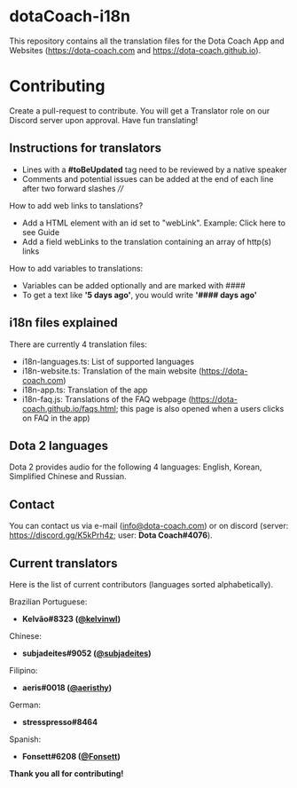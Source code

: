 # dotaCoach-i18n

This repository contains all the translation files for the Dota Coach App and Websites (https://dota-coach.com and https://dota-coach.github.io).

# Contributing

Create a pull-request to contribute. You will get a Translator role on our Discord server upon approval. Have fun translating!

## Instructions for translators

- Lines with a **#toBeUpdated** tag need to be reviewed by a native speaker
- Comments and potential issues can be added at the end of each line after two forward slashes _//_

How to add web links to tanslations?

- Add a HTML element with an id set to "webLink". Example: <span id='webLink'>Click here to see Guide</span>
- Add a field webLinks to the translation containing an array of http(s) links

How to add variables to translations:

- Variables can be added optionally and are marked with ####
- To get a text like **'5 days ago'**, you would write **'#### days ago'**

## i18n files explained

There are currently 4 translation files:

- i18n-languages.ts: List of supported languages
- i18n-website.ts: Translation of the main website (https://dota-coach.com)
- i18n-app.ts: Translation of the app
- i18n-faq.js: Translations of the FAQ webpage (https://dota-coach.github.io/faqs.html; this page is also opened when a users clicks on FAQ in the app)

## Dota 2 languages

Dota 2 provides audio for the following 4 languages: English, Korean, Simplified Chinese and Russian.

## Contact

You can contact us via e-mail (info@dota-coach.com) or on discord (server: https://discord.gg/K5kPrh4z; user: **Dota Coach#4076**).

## Current translators

Here is the list of current contributors (languages sorted alphabetically).

Brazilian Portuguese:

- **Kelvão#8323 ([@kelvinwl](https://github.com/kelvinwl))**

Chinese:

- **subjadeites#9052 ([@subjadeites](https://github.com/subjadeites))**

Filipino:

- **aeris#0018 ([@aeristhy](https://github.com/aeristhy))**

German:

- **stresspresso#8464**

Spanish:

- **Fonsett#6208 ([@Fonsett](https://github.com/Fonsett))**

**Thank you all for contributing!**
